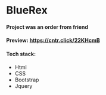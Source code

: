 # BlueRex
#### Project was an order from friend
#### Preview: https://cntr.click/22KHcmB

#### Tech stack:
- Html  
- CSS  
- Bootstrap 
- Jquery  




